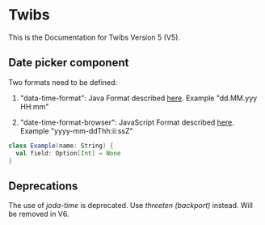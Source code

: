 # Twibs

This is the Documentation for Twibs Version 5 (V5).

## Date picker component

Two formats need to be defined:

1. "data-time-format": Java Format described [here](http://download.java.net/jdk8/docs/api/java/time/format/DateTimeFormatter.html). Example "dd.MM.yyy HH:mm"

2. "date-time-format-browser": JavaScript Format described [here](http://www.malot.fr/bootstrap-datetimepicker). Example "yyyy-mm-ddThh:ii:ssZ"

```scala
class Example(name: String) {
  val field: Option[Int] = None
}
```
## Deprecations

The use of *joda-time* is deprecated. Use *threeten (backport)* instead. Will be removed in V6.
